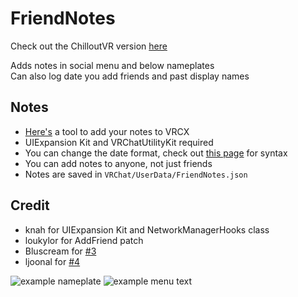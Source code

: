 # FriendNotes

Check out the ChilloutVR version [here](https://github.com/markviews/FriendNotes-to-VRCX)


Adds notes in social menu and below nameplates<br>
Can also log date you add friends and past display names

## Notes

* [Here's](https://github.com/markviews/FriendNotes-to-VRCX) a tool to add your notes to VRCX
* UIExpansion Kit and VRChatUtilityKit required
* You can change the date format, check out [this page](https://www.c-sharpcorner.com/blogs/date-and-time-format-in-c-sharp-programming1) for syntax
* You can add notes to anyone, not just friends
* Notes are saved in `VRChat/UserData/FriendNotes.json`

## Credit

* knah for UIExpansion Kit and NetworkManagerHooks class
* loukylor for AddFriend patch
* Bluscream for [#3](https://github.com/markviews/FriendNotes/pull/3)
* ljoonal for [#4](https://github.com/markviews/FriendNotes/pull/4)

![example nameplate](https://i.ibb.co/5858tpJ/2021-06-14-18-39-12.png)
![example menu text](https://i.ibb.co/XV7PFWy/Capture.png)
